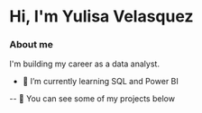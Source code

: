 

# Hi, I'm Yulisa Velasquez

### About me 

I'm  building my career as a data analyst.

- 🌱 I’m currently learning SQL and Power BI

-- :mag_right: You can see some of my projects below
